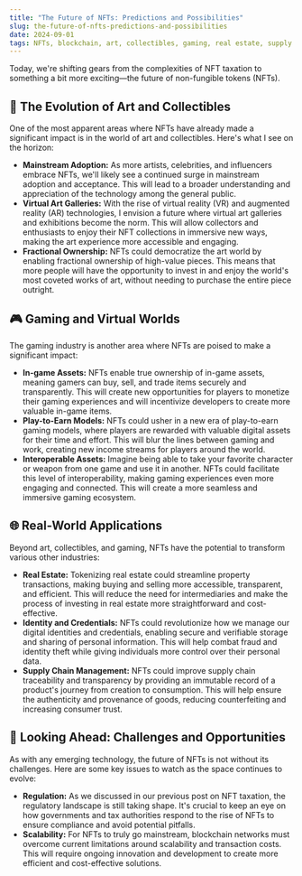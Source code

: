 ```yaml
---
title: "The Future of NFTs: Predictions and Possibilities"
slug: the-future-of-nfts-predictions-and-possibilities
date: 2024-09-01
tags: NFTs, blockchain, art, collectibles, gaming, real estate, supply chain management
---
```


Today, we're shifting gears from the complexities of NFT taxation to something a bit more exciting—the future of non-fungible tokens (NFTs).

## 🎨 The Evolution of Art and Collectibles

One of the most apparent areas where NFTs have already made a significant impact is in the world of art and collectibles. Here's what I see on the horizon:

- **Mainstream Adoption:** As more artists, celebrities, and influencers embrace NFTs, we'll likely see a continued surge in mainstream adoption and acceptance. This will lead to a broader understanding and appreciation of the technology among the general public.
- **Virtual Art Galleries:** With the rise of virtual reality (VR) and augmented reality (AR) technologies, I envision a future where virtual art galleries and exhibitions become the norm. This will allow collectors and enthusiasts to enjoy their NFT collections in immersive new ways, making the art experience more accessible and engaging.
- **Fractional Ownership:** NFTs could democratize the art world by enabling fractional ownership of high-value pieces. This means that more people will have the opportunity to invest in and enjoy the world's most coveted works of art, without needing to purchase the entire piece outright.

## 🎮 Gaming and Virtual Worlds

The gaming industry is another area where NFTs are poised to make a significant impact:

- **In-game Assets:** NFTs enable true ownership of in-game assets, meaning gamers can buy, sell, and trade items securely and transparently. This will create new opportunities for players to monetize their gaming experiences and will incentivize developers to create more valuable in-game items.
- **Play-to-Earn Models:** NFTs could usher in a new era of play-to-earn gaming models, where players are rewarded with valuable digital assets for their time and effort. This will blur the lines between gaming and work, creating new income streams for players around the world.
- **Interoperable Assets:** Imagine being able to take your favorite character or weapon from one game and use it in another. NFTs could facilitate this level of interoperability, making gaming experiences even more engaging and connected. This will create a more seamless and immersive gaming ecosystem.

## 🌐 Real-World Applications

Beyond art, collectibles, and gaming, NFTs have the potential to transform various other industries:

- **Real Estate:** Tokenizing real estate could streamline property transactions, making buying and selling more accessible, transparent, and efficient. This will reduce the need for intermediaries and make the process of investing in real estate more straightforward and cost-effective.
- **Identity and Credentials:** NFTs could revolutionize how we manage our digital identities and credentials, enabling secure and verifiable storage and sharing of personal information. This will help combat fraud and identity theft while giving individuals more control over their personal data.
- **Supply Chain Management:** NFTs could improve supply chain traceability and transparency by providing an immutable record of a product's journey from creation to consumption. This will help ensure the authenticity and provenance of goods, reducing counterfeiting and increasing consumer trust.

## 🔭 Looking Ahead: Challenges and Opportunities

As with any emerging technology, the future of NFTs is not without its challenges. Here are some key issues to watch as the space continues to evolve:

- **Regulation:** As we discussed in our previous post on NFT taxation, the regulatory landscape is still taking shape. It's crucial to keep an eye on how governments and tax authorities respond to the rise of NFTs to ensure compliance and avoid potential pitfalls.
- **Scalability:** For NFTs to truly go mainstream, blockchain networks must overcome current limitations around scalability and transaction costs. This will require ongoing innovation and development to create more efficient and cost-effective solutions.